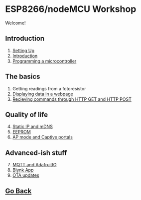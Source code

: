 # ESP8266/nodeMCU Workshop
Welcome!

## Introduction
 1. [Setting Up](./content/setup.md)
 2. [Introduction](./content/introduction.md)
 3. [Programming a microcontroller](./content/microcontroller.md)

## The basics
 1. Getting readings from a fotoresistor
 2. [Displaying data in a webpage](./ex2.md)
 3. [Recieving commands through HTTP GET and HTTP POST](./ex3.md)

## Quality of life
 4. [Static IP and mDNS](./ex4.md)
 5. [EEPROM](./ex5.md)
 6. [AP mode and Captive portals](./ex6.md)

## Advanced-ish stuff
 7. [MQTT and AdafruitIO](./)
 8. [Blynk App](./ex8.md)
 9. [OTA updates](./)

## [Go Back](../readme.md)